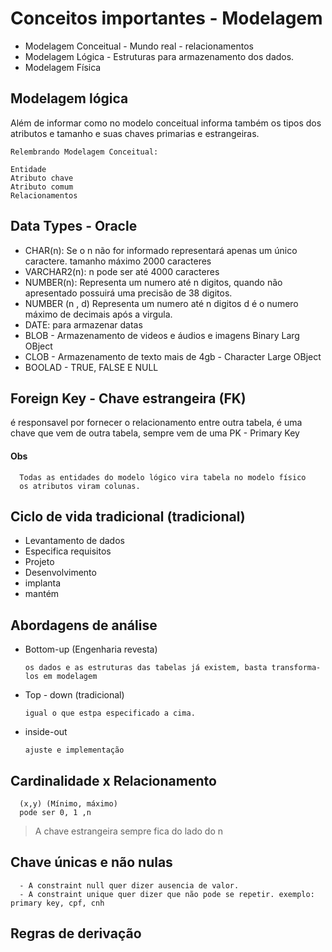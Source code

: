  # Conceitos importantes - Modelagem 

  - Modelagem Conceitual - Mundo real - relacionamentos
  - Modelagem Lógica - Estruturas para armazenamento dos dados.
  - Modelagem Física

  ## Modelagem lógica

  Além de informar como no modelo conceitual informa também os tipos dos atributos e tamanho e suas chaves primarias e estrangeiras.

    Relembrando Modelagem Conceitual:

    Entidade
    Atributo chave
    Atributo comum
    Relacionamentos

## Data Types - Oracle

- CHAR(n): Se o n não for informado representará apenas um único caractere. tamanho máximo 2000 caracteres
- VARCHAR2(n): n pode ser até 4000 caracteres
- NUMBER(n): Representa um numero até n digitos, quando não apresentado possuirá uma precisão de 38 digitos.
- NUMBER (n , d) Representa um numero até n digitos d é o numero máximo de decimais após a virgula.
- DATE: para armazenar datas
- BLOB - Armazenamento de videos e áudios e imagens Binary Larg OBject
- CLOB - Armazenamento de texto mais de 4gb - Character Large OBject
- BOOLAD - TRUE, FALSE E NULL

## Foreign Key - Chave estrangeira (FK)


é responsavel por fornecer o relacionamento entre outra tabela, é uma chave que vem de outra tabela, sempre vem de uma PK - Primary Key

#### Obs
      Todas as entidades do modelo lógico vira tabela no modelo físico
      os atributos viram colunas.


## Ciclo de vida tradicional (tradicional)

- Levantamento de dados
- Especifica requisitos
- Projeto
- Desenvolvimento
- implanta
- mantém

## Abordagens de análise

- Bottom-up (Engenharia revesta)

      os dados e as estruturas das tabelas já existem, basta transforma-los em modelagem

- Top - down (tradicional)    

      igual o que estpa especificado a cima.

- inside-out

      ajuste e implementação

## Cardinalidade x Relacionamento

      (x,y) (Mínimo, máximo)
      pode ser 0, 1 ,n

>A chave estrangeira sempre fica do lado do n

## Chave únicas e não nulas

      - A constraint null quer dizer ausencia de valor.
      - A constraint unique quer dizer que não pode se repetir. exemplo: primary key, cpf, cnh

## Regras de derivação

